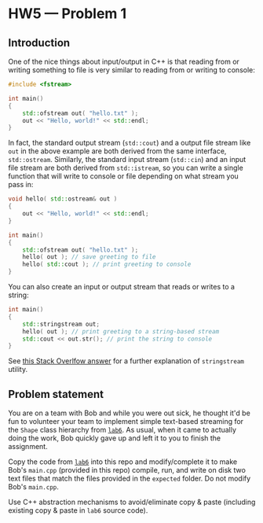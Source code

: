 # HW5 — Problem 1

## Introduction

One of the nice things about input/output in C++ is that reading from or writing something to file is very similar to reading from or writing to console:

```C++
#include <fstream>

int main()
{
    std::ofstream out( "hello.txt" );
    out << "Hello, world!" << std::endl;
}
```

In fact, the standard output stream (`std::cout`) and a output file stream like `out` in the above example are both derived from the same interface, `std::ostream`. Similarly, the standard input stream (`std::cin`) and an input file stream are both derived from `std::istream`, so you can write a single function that will write to console or file depending on what stream you pass in:

```C++
void hello( std::ostream& out )
{
    out << "Hello, world!" << std::endl;
}

int main()
{
    std::ofstream out( "hello.txt" );
    hello( out ); // save greeting to file
    hello( std::cout ); // print greeting to console
}
```

You can also create an input or output stream that reads or writes to a string:

```C++
int main()
{
    std::stringstream out;
    hello( out ); // print greeting to a string-based stream
    std::cout << out.str(); // print the string to console
}
```

See [this Stack Overlfow answer](https://stackoverflow.com/questions/20594520/what-exactly-does-stringstream-do/20595061#20595061) for a further explanation of  `stringstream` utility.


## Problem statement

You are on a team with Bob and while you were out sick, he thought it'd be fun to volunteer your team to implement simple text-based streaming for the `Shape` class hierarchy from [`lab6`](https://github.com/uiowa-cs-3210-0001/cs3210-labs/tree/master/lab6/1%20-%20class%20hierarchies). As usual, when it came to actually doing the work, Bob quickly gave up and left it to you to finish the assignment. 

Copy the code from [`lab6`](https://github.com/uiowa-cs-3210-0001/cs3210-labs/tree/master/lab6/1%20-%20class%20hierarchies) into this repo and modify/complete it to make Bob's  `main.cpp` (provided in this repo) compile, run, and write on disk two text files that match the files provided in the `expected` folder. Do not modify Bob's `main.cpp`. 

Use C++ abstraction mechanisms to avoid/eliminate copy & paste (including existing copy & paste in `lab6` source code).
